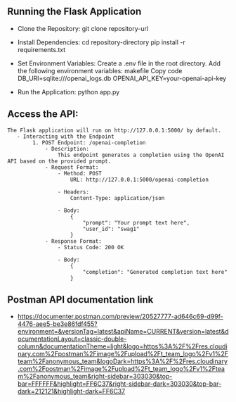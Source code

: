 ## Running the Flask Application
- Clone the Repository:
    git clone repository-url

- Install Dependencies:
    cd repository-directory
    pip install -r requirements.txt

- Set Environment Variables:
    Create a .env file in the root directory.
    Add the following environment variables:
    makefile
    Copy code
    DB_URI=sqlite:///openai_logs.db
    OPENAI_API_KEY=your-openai-api-key

- Run the Application:
    python app.py

## Access the API:
    The Flask application will run on http://127.0.0.1:5000/ by default.
       - Interacting with the Endpoint
            1. POST Endpoint: /openai-completion
                - Description:
                    This endpoint generates a completion using the OpenAI API based on the provided prompt.
                - Request Format:
                    - Method: POST
                        URL: http://127.0.0.1:5000/openai-completion

                    - Headers:
                        Content-Type: application/json

                    - Body:
                        {
                            "prompt": "Your prompt text here",
                            "user_id": "swag1"
                        }
                - Response Format:
                    - Status Code: 200 OK

                    - Body:
                        {
                            "completion": "Generated completion text here"
                        }
## Postman API documentation link
- https://documenter.postman.com/preview/20527777-ad646c69-d99f-4476-aee5-be3e86fdf455?environment=&versionTag=latest&apiName=CURRENT&version=latest&documentationLayout=classic-double-column&documentationTheme=light&logo=https%3A%2F%2Fres.cloudinary.com%2Fpostman%2Fimage%2Fupload%2Ft_team_logo%2Fv1%2Fteam%2Fanonymous_team&logoDark=https%3A%2F%2Fres.cloudinary.com%2Fpostman%2Fimage%2Fupload%2Ft_team_logo%2Fv1%2Fteam%2Fanonymous_team&right-sidebar=303030&top-bar=FFFFFF&highlight=FF6C37&right-sidebar-dark=303030&top-bar-dark=212121&highlight-dark=FF6C37